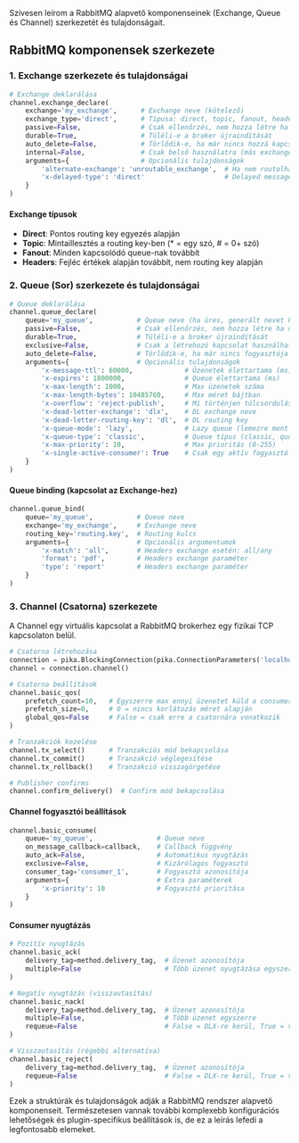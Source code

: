 Szívesen leírom a RabbitMQ alapvető komponenseinek (Exchange, Queue és Channel) szerkezetét és tulajdonságait.

## RabbitMQ komponensek szerkezete

### 1. Exchange szerkezete és tulajdonságai

```python
# Exchange deklarálása
channel.exchange_declare(
    exchange='my_exchange',      # Exchange neve (kötelező)
    exchange_type='direct',      # Típusa: direct, topic, fanout, headers
    passive=False,               # Csak ellenőrzés, nem hozza létre ha nem létezik
    durable=True,                # Túléli-e a broker újraindítását
    auto_delete=False,           # Törlődik-e, ha már nincs hozzá kapcsolódó queue
    internal=False,              # Csak belső használatra (más exchange-ek számára)
    arguments={                  # Opcionális tulajdonságok
        'alternate-exchange': 'unroutable_exchange',  # Ha nem routolható az üzenet
        'x-delayed-type': 'direct'                    # Delayed message plugin esetén
    }
)
```

#### Exchange típusok
- **Direct**: Pontos routing key egyezés alapján
- **Topic**: Mintaillesztés a routing key-ben (* = egy szó, # = 0+ szó)
- **Fanout**: Minden kapcsolódó queue-nak továbbít
- **Headers**: Fejléc értékek alapján továbbít, nem routing key alapján

### 2. Queue (Sor) szerkezete és tulajdonságai

```python
# Queue deklarálása
channel.queue_declare(
    queue='my_queue',           # Queue neve (ha üres, generált nevet kap)
    passive=False,              # Csak ellenőrzés, nem hozza létre ha nem létezik
    durable=True,               # Túléli-e a broker újraindítását
    exclusive=False,            # Csak a létrehozó kapcsolat használhatja
    auto_delete=False,          # Törlődik-e, ha már nincs fogyasztója
    arguments={                 # Opcionális tulajdonságok
        'x-message-ttl': 60000,             # Üzenetek élettartama (ms)
        'x-expires': 1800000,               # Queue élettartama (ms)
        'x-max-length': 1000,               # Max üzenetek száma
        'x-max-length-bytes': 10485760,     # Max méret bájtban
        'x-overflow': 'reject-publish',     # Mi történjen túlcsorduláskor (reject-publish, drop-head)
        'x-dead-letter-exchange': 'dlx',    # DL exchange neve
        'x-dead-letter-routing-key': 'dl',  # DL routing key
        'x-queue-mode': 'lazy',             # Lazy queue (lemezre ment ha lehet)
        'x-queue-type': 'classic',          # Queue típus (classic, quorum, stream)
        'x-max-priority': 10,               # Max prioritás (0-255)
        'x-single-active-consumer': True    # Csak egy aktív fogyasztó lehet
    }
)
```

#### Queue binding (kapcsolat az Exchange-hez)

```python
channel.queue_bind(
    queue='my_queue',           # Queue neve
    exchange='my_exchange',     # Exchange neve
    routing_key='routing.key',  # Routing kulcs
    arguments={                 # Opcionális argumentumok
        'x-match': 'all',       # Headers exchange esetén: all/any
        'format': 'pdf',        # Headers exchange paraméter
        'type': 'report'        # Headers exchange paraméter
    }
)
```

### 3. Channel (Csatorna) szerkezete

A Channel egy virtuális kapcsolat a RabbitMQ brokerhez egy fizikai TCP kapcsolaton belül.

```python
# Csatorna létrehozása
connection = pika.BlockingConnection(pika.ConnectionParameters('localhost'))
channel = connection.channel()

# Csatorna beállítások
channel.basic_qos(
    prefetch_count=10,   # Egyszerre max ennyi üzenetet küld a consumer-nek
    prefetch_size=0,     # 0 = nincs korlátozás méret alapján
    global_qos=False     # False = csak erre a csatornára vonatkozik
)

# Tranzakciók kezelése
channel.tx_select()      # Tranzakciós mód bekapcsolása
channel.tx_commit()      # Tranzakció véglegesítése
channel.tx_rollback()    # Tranzakció visszagörgetése

# Publisher confirms
channel.confirm_delivery()  # Confirm mód bekapcsolása
```

#### Channel fogyasztói beállítások

```python
channel.basic_consume(
    queue='my_queue',                # Queue neve
    on_message_callback=callback,    # Callback függvény
    auto_ack=False,                  # Automatikus nyugtázás
    exclusive=False,                 # Kizárólagos fogyasztó
    consumer_tag='consumer_1',       # Fogyasztó azonosítója
    arguments={                      # Extra paraméterek
        'x-priority': 10             # Fogyasztó prioritása
    }
)
```

#### Consumer nyugtázás

```python
# Pozitív nyugtázás
channel.basic_ack(
    delivery_tag=method.delivery_tag,  # Üzenet azonosítója
    multiple=False                     # Több üzenet nyugtázása egyszerre
)

# Negatív nyugtázás (visszautasítás)
channel.basic_nack(
    delivery_tag=method.delivery_tag,  # Üzenet azonosítója
    multiple=False,                    # Több üzenet egyszerre
    requeue=False                      # False = DLX-re kerül, True = visszakerül a sorba
)

# Visszautasítás (régebbi alternatíva)
channel.basic_reject(
    delivery_tag=method.delivery_tag,  # Üzenet azonosítója
    requeue=False                      # False = DLX-re kerül, True = visszakerül a sorba
)
```

Ezek a struktúrák és tulajdonságok adják a RabbitMQ rendszer alapvető komponenseit. Természetesen vannak további komplexebb konfigurációs lehetőségek és plugin-specifikus beállítások is, de ez a leírás lefedi a legfontosabb elemeket.
